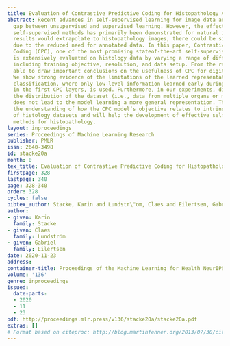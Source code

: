 ```yaml
---
title: Evaluation of Contrastive Predictive Coding for Histopathology Applications
abstract: Recent advances in self-supervised learning for image data are closing the
  gap between unsupervised and supervised learning. However, the effectiveness of
  self-supervised methods has primarily been demonstrated for natural images. If the
  results would extrapolate to histopathology images, there could be significant benefits
  due to the reduced need for annotated data. In this paper, Contrastive Predictive
  Coding (CPC), one of the most promising stateof-the-art self-supervised methods,
  is extensively evaluated on histology data by varying a range of different parameters,
  including training objective, resolution, and data setup. From the results, we are
  able to draw important conclusions on the usefulness of CPC for digital pathology.
  We show strong evidence of the limitations of the learned representation for tumor
  classification, where only low-level information learned early during training,
  in the first CPC layers, is used. Furthermore, in our experiments, diversifying
  the distribution of the dataset (i.e., data from multiple organs or medical centers)
  does not lead to the model learning a more general representation. This study deepens
  the understanding of how the CPC model’s objective relates to intrinsic characteristics
  of histology datasets and will help the development of effective self-supervised
  methods for histopathology.
layout: inproceedings
series: Proceedings of Machine Learning Research
publisher: PMLR
issn: 2640-3498
id: stacke20a
month: 0
tex_title: Evaluation of Contrastive Predictive Coding for Histopathology Applications
firstpage: 328
lastpage: 340
page: 328-340
order: 328
cycles: false
bibtex_author: Stacke, Karin and Lundstr\"om, Claes and Eilertsen, Gabriel
author:
- given: Karin
  family: Stacke
- given: Claes
  family: Lundström
- given: Gabriel
  family: Eilertsen
date: 2020-11-23
address: 
container-title: Proceedings of the Machine Learning for Health NeurIPS Workshop
volume: '136'
genre: inproceedings
issued:
  date-parts:
  - 2020
  - 11
  - 23
pdf: http://proceedings.mlr.press/v136/stacke20a/stacke20a.pdf
extras: []
# Format based on citeproc: http://blog.martinfenner.org/2013/07/30/citeproc-yaml-for-bibliographies/
---
```

